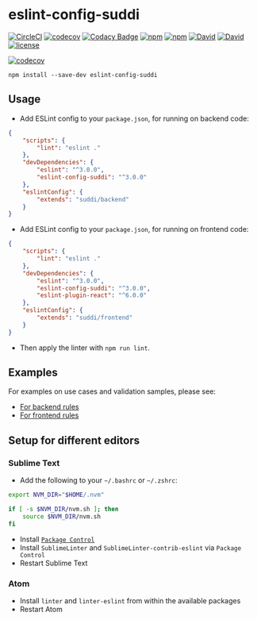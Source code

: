 # eslint-config-suddi

[![CircleCI](https://img.shields.io/circleci/project/suddi/eslint-config-suddi.svg)](https://circleci.com/gh/suddi/eslint-config-suddi)
[![codecov](https://codecov.io/gh/suddi/eslint-config-suddi/branch/master/graph/badge.svg)](https://codecov.io/gh/suddi/eslint-config-suddi)
[![Codacy Badge](https://api.codacy.com/project/badge/Grade/f3cbca070bbd4488b579748680348c28)](https://www.codacy.com/app/suddir/eslint-config-suddi)
[![npm](https://img.shields.io/npm/v/eslint-config-suddi.svg)](https://www.npmjs.com/package/eslint-config-suddi)
[![npm](https://img.shields.io/npm/dt/eslint-config-suddi.svg)](https://www.npmjs.com/package/eslint-config-suddi)
[![David](https://img.shields.io/david/suddi/eslint-config-suddi.svg)](https://david-dm.org/suddi/eslint-config-suddi)
[![David](https://img.shields.io/david/dev/suddi/eslint-config-suddi.svg)](https://david-dm.org/suddi/eslint-config-suddi?type=dev)
[![license](https://img.shields.io/github/license/suddi/eslint-config-suddi.svg)](https://raw.githubusercontent.com/suddi/eslint-config-suddi/master/LICENSE)

[![codecov](https://codecov.io/gh/suddi/eslint-config-suddi/branch/master/graphs/commits.svg)](https://codecov.io/gh/suddi/eslint-config-suddi)

````
npm install --save-dev eslint-config-suddi
````

## Usage

- Add ESLint config to your `package.json`, for running on backend code:

```json
{
    "scripts": {
        "lint": "eslint ."
    },
    "devDependencies": {
        "eslint": "^3.0.0",
        "eslint-config-suddi": "^3.0.0"
    },
    "eslintConfig": {
        "extends": "suddi/backend"
    }
}
```

- Add ESLint config to your `package.json`, for running on frontend code:

```json
{
    "scripts": {
        "lint": "eslint ."
    },
    "devDependencies": {
        "eslint": "^3.0.0",
        "eslint-config-suddi": "^3.0.0",
        "eslint-plugin-react": "^6.0.0"
    },
    "eslintConfig": {
        "extends": "suddi/frontend"
    }
}
```

- Then apply the linter with `npm run lint`.

## Examples

For examples on use cases and validation samples, please see:
* [For backend rules](test/backend/fixtures)
* [For frontend rules](test/frontend/fixtures)

## Setup for different editors

### Sublime Text

- Add the following to your `~/.bashrc` or `~/.zshrc`:

````sh
export NVM_DIR="$HOME/.nvm"

if [ -s $NVM_DIR/nvm.sh ]; then
    source $NVM_DIR/nvm.sh
fi
````

- Install [`Package Control`](https://packagecontrol.io/installation)
- Install `SublimeLinter` and `SublimeLinter-contrib-eslint` via `Package Control`
- Restart Sublime Text

### Atom

- Install `linter` and `linter-eslint` from within the available packages
- Restart Atom

